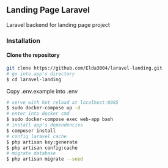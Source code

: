 ## Landing Page Laravel

Laravel backend for landing page project

### Installation

####  Clone the repository

``` bash
git clone https://github.com/Elda3004/laravel-landing.git
# go into app's directory
$ cd laravel-landing
```
Copy .env.example into .env

``` bash
# serve with hot reload at localhost:8085
$ sudo docker-compose up -d
# enter into docker cmd
$ sudo docker-compose exec web-app bash
# install app's dependencies
$ composer install
# config laravel cache
$ php artisan key:generate
$ php artisan config:cache
# migrate database
$ php artisan migrate --seed
```
